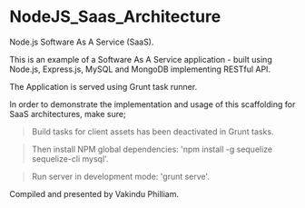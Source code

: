 # NodeJS_Saas_Architecture
Node.js Software As A Service (SaaS). 

This is an example of a Software As A Service application - built using Node.js, Express.js, MySQL and MongoDB implementing RESTful API.  

The Application is served using Grunt task runner.  

In order to demonstrate the implementation and usage of this scaffolding for SaaS architectures, make sure; 

> Build tasks for client assets has been deactivated in Grunt tasks.  

> Then install NPM global dependencies: 'npm install -g sequelize sequelize-cli mysql'. 

> Run server in development mode: 'grunt serve'. 

Compiled and presented by Vakindu Philliam.
